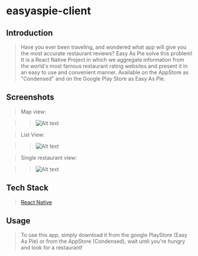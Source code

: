 # easyaspie-client

## Introduction

> Have you ever been traveling, and wondered what app will give you the most accurate restaurant reviews? Easy As Pie solve this problem! It is a React Native Project in which we aggregate information from the world's most famous restaurant rating websites and present it in an easy to use and convenient manner. Available on the AppStore as "Condensed" and on the Google Play Store as Easy As Pie.

## Screenshots

> Map view: 

>> ![Alt text](/client1.0/assets/map.png?raw=true)

> List View: 

>> ![Alt text](/client1.0/assets/list.png?raw=true)

> Single restaurant view: 

>> ![Alt text](/client1.0/assets/single.png?raw=true)

## Tech Stack

> [React Native](https://facebook.github.io/react-native/)

## Usage

> To use this app, simply download it from the google PlayStore (Easy As Pie) or from the AppStore (Condensed), wait until you're hungry and look for a restaurant!
